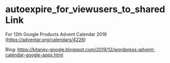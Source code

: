 # autoexpire_for_viewusers_to_sharedLink

For 12th Google Products Advent Calendar 2019 (https://adventar.org/calendars/4226)

Blog: https://kitaney-google.blogspot.com/2019/12/wordpress-advent-calendar-google-apps.html
